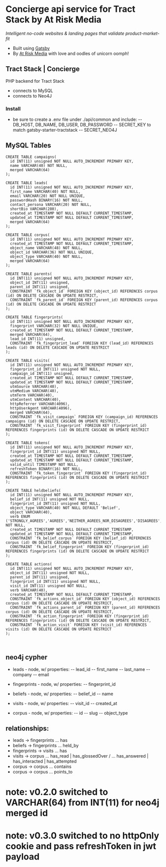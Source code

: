 # Concierge api service for Tract Stack by At Risk Media

_Intelligent no-code websites & landing pages that validate product-market-fit_

- Built using [Gatsby](https://gatsbyjs.com)
- By [At Risk Media](https://atriskmedia.com) with love and oodles of unicorn oomph!


## Tract Stack | Concierge

PHP backend for Tract Stack
- connects to MySQL
- connects to Neo4J

### Install
- be sure to create a .env file under ./api/common and include:
-- DB_HOST, DB_NAME, DB_USER, DB_PASSWORD
-- SECRET_KEY to match gatsby-starter-tractstack
-- SECRET_NEO4J


## MySQL Tables

```
CREATE TABLE campaigns(
  id INT(11) unsigned NOT NULL AUTO_INCREMENT PRIMARY KEY,
  name VARCHAR(40) NOT NULL,
  merged VARCHAR(64)
);

CREATE TABLE leads(
  id INT(11) unsigned NOT NULL AUTO_INCREMENT PRIMARY KEY,
  first_name VARCHAR(40) NOT NULL,
  email VARCHAR(20) NOT NULL UNIQUE,
  passwordHash BINARY(16) NOT NULL,
  contact_persona VARCHAR(20) NOT NULL,
  shortBio VARCHAR(280),
  created_at TIMESTAMP NOT NULL DEFAULT CURRENT_TIMESTAMP,
  updated_at TIMESTAMP NOT NULL DEFAULT CURRENT_TIMESTAMP,
  merged VARCHAR(64)
);

CREATE TABLE corpus(
  id INT(11) unsigned NOT NULL AUTO_INCREMENT PRIMARY KEY,
  created_at TIMESTAMP NOT NULL DEFAULT CURRENT_TIMESTAMP,
  object_name VARCHAR(48) NOT NULL,
  object_id VARCHAR(36) NOT NULL UNIQUE,
  object_type VARCHAR(40) NOT NULL,
  merged VARCHAR(64)
);

CREATE TABLE parents(
  id INT(11) unsigned NOT NULL AUTO_INCREMENT PRIMARY KEY,
  object_id INT(11) unsigned,
  parent_id INT(11) unsigned,
  CONSTRAINT `fk_object_id` FOREIGN KEY (object_id) REFERENCES corpus (id) ON DELETE CASCADE ON UPDATE RESTRICT,
  CONSTRAINT `fk_parent_id` FOREIGN KEY (parent_id) REFERENCES corpus (id) ON DELETE CASCADE ON UPDATE RESTRICT
);

CREATE TABLE fingerprints(
  id INT(11) unsigned NOT NULL AUTO_INCREMENT PRIMARY KEY,
  fingerprint VARCHAR(32) NOT NULL UNIQUE,
  created_at TIMESTAMP NOT NULL DEFAULT CURRENT_TIMESTAMP,
  merged VARCHAR(64),
  lead_id INT(11) unsigned,
  CONSTRAINT `fk_fingerprint_lead` FOREIGN KEY (lead_id) REFERENCES leads (id) ON DELETE CASCADE ON UPDATE RESTRICT
);

CREATE TABLE visits(
  id INT(11) unsigned NOT NULL AUTO_INCREMENT PRIMARY KEY,
  fingerprint_id INT(11) unsigned NOT NULL,
  campaign_id INT(11) unsigned,
  created_at TIMESTAMP NOT NULL DEFAULT CURRENT_TIMESTAMP,
  updated_at TIMESTAMP NOT NULL DEFAULT CURRENT_TIMESTAMP,
  utmSource VARCHAR(40),
  utmMedium VARCHAR(40),
  utmTerm VARCHAR(40),
  utmContent VARCHAR(40),
  httpReferrer VARCHAR(4096),
  httpUserAgent VARCHAR(4096),
  merged VARCHAR(64),
  CONSTRAINT `fk_visit_campaign` FOREIGN KEY (campaign_id) REFERENCES campaigns (id) ON DELETE CASCADE ON UPDATE RESTRICT,
  CONSTRAINT `fk_visit_fingerprint` FOREIGN KEY (fingerprint_id) REFERENCES fingerprints (id) ON DELETE CASCADE ON UPDATE RESTRICT
);

CREATE TABLE tokens(
  id INT(11) unsigned NOT NULL AUTO_INCREMENT PRIMARY KEY,
  fingerprint_id INT(11) unsigned NOT NULL,
  created_at TIMESTAMP NOT NULL DEFAULT CURRENT_TIMESTAMP,
  updated_at TIMESTAMP NOT NULL DEFAULT CURRENT_TIMESTAMP,
  valid_until TIMESTAMP NOT NULL,
  refreshToken BINARY(16) NOT NULL,
  CONSTRAINT `fk_token_fingerprint` FOREIGN KEY (fingerprint_id) REFERENCES fingerprints (id) ON DELETE CASCADE ON UPDATE RESTRICT
);

CREATE TABLE heldbeliefs(
  id INT(11) unsigned NOT NULL AUTO_INCREMENT PRIMARY KEY,
  belief_id INT(11) unsigned NOT NULL,
  fingerprint_id INT(11) unsigned NOT NULL,
  object_type VARCHAR(40) NOT NULL DEFAULT 'Belief',
  object VARCHAR(40),
  verb ENUM ('STRONGLY_AGREES','AGREES','NEITHER_AGREES_NOR_DISAGREES','DISAGREES','STRONGLY_DISAGREES','INTERESTED','NOT_INTERESTED','BELIEVES_YES','BELIEVES_NO','BELIEVES_TRUE','BELIEVES_FALSE','IDENTIFY_AS') NOT NULL,
  created_at TIMESTAMP NOT NULL DEFAULT CURRENT_TIMESTAMP,
  updated_at TIMESTAMP NOT NULL DEFAULT CURRENT_TIMESTAMP,
  CONSTRAINT `fk_belief_corpus` FOREIGN KEY (belief_id) REFERENCES corpus (id) ON DELETE CASCADE ON UPDATE RESTRICT,
  CONSTRAINT `fk_belief_fingerprint` FOREIGN KEY (fingerprint_id) REFERENCES fingerprints (id) ON DELETE CASCADE ON UPDATE RESTRICT
);

CREATE TABLE actions(
  id INT(11) unsigned NOT NULL AUTO_INCREMENT PRIMARY KEY,
  object_id INT(11) unsigned NOT NULL,
  parent_id INT(11) unsigned,
  fingerprint_id INT(11) unsigned NOT NULL,
  visit_id INT(11) unsigned NOT NULL,
  verb VARCHAR(40),
  created_at TIMESTAMP NOT NULL DEFAULT CURRENT_TIMESTAMP,
  CONSTRAINT `fk_actions_object_id` FOREIGN KEY (object_id) REFERENCES corpus (id) ON DELETE CASCADE ON UPDATE RESTRICT,
  CONSTRAINT `fk_actions_parent_id` FOREIGN KEY (parent_id) REFERENCES corpus (id) ON DELETE CASCADE ON UPDATE RESTRICT,
  CONSTRAINT `fk_action_fingerprint` FOREIGN KEY (fingerprint_id) REFERENCES fingerprints (id) ON DELETE CASCADE ON UPDATE RESTRICT,
  CONSTRAINT `fk_action_visit` FOREIGN KEY (visit_id) REFERENCES visits (id) ON DELETE CASCADE ON UPDATE RESTRICT
);



```


## neo4j cypher

- leads - node, w/ properties:
-- lead_id
-- first_name
-- last_name
-- company
-- email

- fingerprints - node, w/ properties:
-- fingerprint_id

- beliefs - node, w/ properties:
-- belief_id
-- name

- visits - node, w/ properties:
-- visit_id
-- created_at

- corpus - node, w/ properties:
-- id
-- slug
-- object_type

## relationships:

- leads -> fingerprints ... has
- beliefs -> fingerprints ... held_by
- fingerprints -> visits ... has
- visits -> corpus ... has_read | has_glossedOver / ... has_answered | has_interacted | has_attempted
- corpus -> corpus ... contains
- corpus -> corpus ... points_to


# note: v0.2.0 switched to VARCHAR(64) from INT(11) for neo4j merged id
# note: v0.3.0 switched to no httpOnly cookie and pass refreshToken in jwt payload
